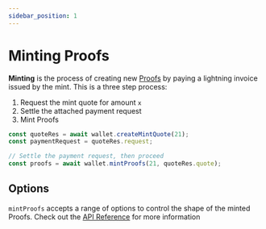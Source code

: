 ```yaml
---
sidebar_position: 1
---
```


# Minting Proofs

**Minting** is the process of creating new [Proofs](https://github.com/cashubtc/nuts/blob/main/00.md#proof) by paying a lightning invoice issued by the mint.
This is a three step process:

1. Request the mint quote for amount `x`
2. Settle the attached payment request
3. Mint Proofs

```ts
const quoteRes = await wallet.createMintQuote(21);
const paymentRequest = quoteRes.request;

// Settle the payment request, then proceed
const proofs = await wallet.mintProofs(21, quoteRes.quote);
```

## Options

`mintProofs` accepts a range of options to control the shape of the minted Proofs. Check out the [API Reference](https://github.com/cashubtc/cashu-ts/blob/main/src/CashuWallet.ts#L672) for more information
